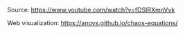 Source: https://www.youtube.com/watch?v=fDSIRXmnVvk

Web visualization: https://anovs.github.io/chaos-equations/